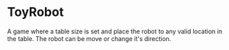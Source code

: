 # ToyRobot
A game where a table size is set and place the robot to any valid location in the table. The robot can be move or change it's direction. 
